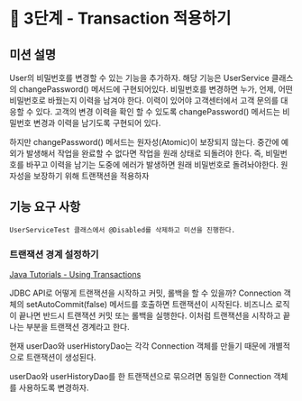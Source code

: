 # 🚀 3단계 - Transaction 적용하기

## 미션 설명

User의 비밀번호를 변경할 수 있는 기능을 추가하자.
해당 기능은 UserService 클래스의 changePassword() 메서드에 구현되어있다.
비밀번호를 변경하면 누가, 언제, 어떤 비밀번호로 바꿨는지 이력을 남겨야 한다.
이력이 있어야 고객센터에서 고객 문의를 대응할 수 있다.
고객의 변경 이력을 확인 할 수 있도록 changePassword() 메서드는 비밀번호 변경과 이력을 남기도록 구현되어 있다.

하지만 changePassword() 메서드는 원자성(Atomic)이 보장되지 않는다.
중간에 예외가 발생해서 작업을 완료할 수 없다면 작업을 원래 상태로 되돌려야 한다.
즉, 비밀번호를 바꾸고 이력을 남기는 도중에 에러가 발생하면 원래 비밀번호로 돌려놔야한다.
원자성을 보장하기 위해 트랜잭션을 적용하자

## 기능 요구 사항

```
UserServiceTest 클래스에서 @Disabled를 삭제하고 미션을 진행한다.
```

### 트랜잭션 경계 설정하기

[Java Tutorials - Using Transactions](https://docs.oracle.com/javase/tutorial/jdbc/basics/transactions.html)

JDBC API로 어떻게 트랜잭션을 시작하고 커밋, 롤백을 할 수 있을까?
Connection 객체의 setAutoCommit(false) 메서드를 호출하면 트랜잭션이 시작된다.
비즈니스 로직이 끝나면 반드시 트랜잭션 커밋 또는 롤백을 실행한다.
이처럼 트랜잭션을 시작하고 끝나는 부분을 트랜잭션 경계라고 한다.

현재 userDao와 userHistoryDao는 각각 Connection 객체를 만들기 때문에 개별적으로 트랜잭션이 생성된다.

userDao와 userHistoryDao를 한 트랜잭션으로 묶으려면 동일한 Connection 객체를 사용하도록 변경하자.
